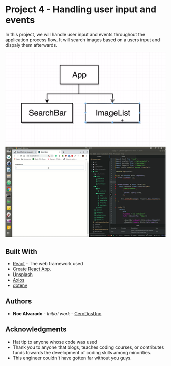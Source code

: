 # Project 4 - Handling user input and events

In this project, we will handle user input and events throughout the application process flow.
It will search images based on a users input and dispaly them afterwards.

![Design](https://github.com/CeroDosUno/intro-to-react/blob/master/4.pics/design.png)
![Demo](https://github.com/CeroDosUno/intro-to-react/blob/master/4.pics/demo.gif)
## Built With

* [React](nuull) - The web framework used
* [Create React App](https://github.com/facebook/create-react-app).
* [Unsplash](https://unsplash.com)
* [Axios](null)
* [dotenv](null)


## Authors

* **Noe Alvarado** - *Initial work* - [CeroDosUno](https://github.com/CeroDosUno)

## Acknowledgments

* Hat tip to anyone whose code was used
* Thank you to anyone that blogs, teaches coding courses, or contributes funds towards the development of coding skills among minorities.
* This engineer couldn't have gotten far without you guys.
